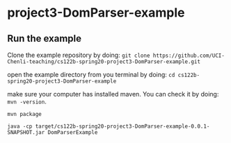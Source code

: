 # project3-DomParser-example

## Run the example
Clone the example repository by doing: 
  `git clone https://github.com/UCI-Chenli-teaching/cs122b-spring20-project3-DomParser-example.git`

open the example directory from you terminal by doing: 
  `cd cs122b-spring20-project3-DomParser-example`

make sure your computer has installed maven. You can check it by doing: 
  `mvn -version`.

`mvn package`

`java -cp target/cs122b-spring20-project3-DomParser-example-0.0.1-SNAPSHOT.jar DomParserExample`
